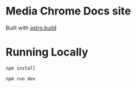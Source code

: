 # Media Chrome Docs site

Built with [astro.build](https://docs.astro.build/en/getting-started/)

# Running Locally

```
npm install
```

```
npm run dev
```

